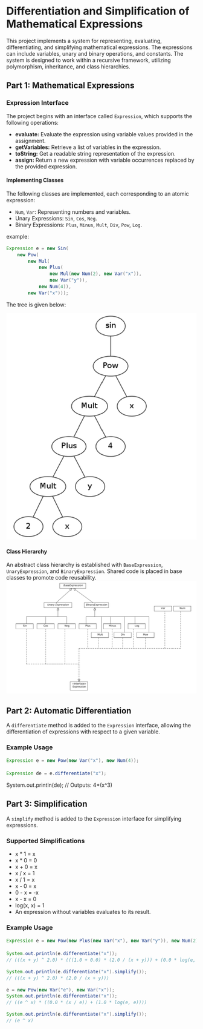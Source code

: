 # Differentiation and Simplification of Mathematical Expressions

This project implements a system for representing, evaluating, differentiating, and simplifying mathematical expressions. The expressions can include variables, unary and binary operations, and constants. The system is designed to work within a recursive framework, utilizing polymorphism, inheritance, and class hierarchies.


## Part 1: Mathematical Expressions

### Expression Interface

The project begins with an interface called `Expression`, which supports the following operations:

- **evaluate:** Evaluate the expression using variable values provided in the assignment.
- **getVariables:** Retrieve a list of variables in the expression.
- **toString:** Get a readable string representation of the expression.
- **assign:** Return a new expression with variable occurrences replaced by the provided expression.

#### Implementing Classes

The following classes are implemented, each corresponding to an atomic expression:

- `Num`, `Var`: Representing numbers and variables.
- Unary Expressions: `Sin`, `Cos`, `Neg`.
- Binary Expressions: `Plus`, `Minus`, `Mult`, `Div`, `Pow`, `Log`.

example:

```java
Expression e = new Sin(
    new Pow(
        new Mul(
            new Plus(
                new Mul(new Num(2), new Var("x")),
                new Var("y")),
            new Num(4)),
        new Var("x")));
```
        
      
        
The tree is given below:

![img](https://github.com/ravidmend/Differentiation-and-Simplification-of-Mathematical-Expressions/blob/master/.idea/pictures/tree.png)

#### Class Hierarchy

An abstract class hierarchy is established with `BaseExpression`, `UnaryExpression`, and `BinaryExpression`. Shared code is placed in base classes to promote code reusability.
![img](https://github.com/ravidmend/Differentiation-and-Simplification-of-Mathematical-Expressions/blob/master/.idea/pictures/Class%20Hierarchy.png)
## Part 2: Automatic Differentiation

A `differentiate` method is added to the `Expression` interface, allowing the differentiation of expressions with respect to a given variable.

### Example Usage

```java
Expression e = new Pow(new Var("x"), new Num(4));

Expression de = e.differentiate("x");
```
System.out.println(de); // Outputs: 4*(x^3)


## Part 3: Simplification

A `simplify` method is added to the `Expression` interface for simplifying expressions.

### Supported Simplifications

- x * 1 = x
- x * 0 = 0
- x + 0 = x
- x / x = 1
- x / 1 = x
- x - 0 = x
- 0 - x = -x
- x - x = 0
- log(x, x) = 1
- An expression without variables evaluates to its result.

### Example Usage
```java
Expression e = new Pow(new Plus(new Var("x"), new Var("y")), new Num(2));

System.out.println(e.differentiate("x"));
// (((x + y) ^ 2.0) * (((1.0 + 0.0) * (2.0 / (x + y))) + (0.0 * log(e, (x + y)))))
```
```java
System.out.println(e.differentiate("x").simplify());
// (((x + y) ^ 2.0) * (2.0 / (x + y)))
```
```java
e = new Pow(new Var("e"), new Var("x"));
System.out.println(e.differentiate("x"));
// ((e ^ x) * ((0.0 * (x / e)) + (1.0 * log(e, e))))
```
```java
System.out.println(e.differentiate("x").simplify());
// (e ^ x)
```
